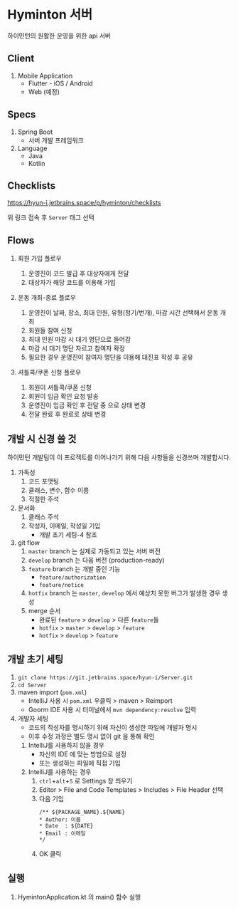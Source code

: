 # Hyminton 서버
하이민턴의 원활한 운영을 위한 api 서버
## Client
1. Mobile Application
    - Flutter - iOS / Android
    - Web (예정)
## Specs
1. Spring Boot
    - 서버 개발 프레임워크
2. Language
    - Java
    - Kotlin
## Checklists
https://hyun-i.jetbrains.space/p/hyminton/checklists

위 링크 접속 후 `Server` 태그 선택
## Flows
1. 회원 가입 플로우
    1. 운영진이 코드 발급 후 대상자에게 전달
    2. 대상자가 해당 코드를 이용해 가입
    
2. 운동 개최-종료 플로우
    1. 운영진이 날짜, 장소, 최대 인원, 유형(정기/번개), 마감 시간 선택해서 운동 개최
    2. 회원들 참여 신청
    3. 최대 인원 마감 시 대기 명단으로 들어감
    4. 마감 시 대기 명단 자르고 참여자 확정
    5. 필요한 경우 운영진이 참여자 명단을 이용해 대진표 작성 후 공유 
    
3. 셔틀콕/쿠폰 신청 플로우
    1. 회원이 셔틀콕/쿠폰 신청
    2. 회원이 입금 확인 요청 발송
    3. 운영진이 입금 확인 후 전달 중 으로 상태 변경
    4. 전달 완료 후 완료로 상태 변경
## 개발 시 신경 쓸 것
하이민턴 개발팀이 이 프로젝트를 이어나가기 위해 다음 사항들을 신경쓰며 개발합시다.
1. 가독성
    1. 코드 포맷팅
    2. 클래스, 변수, 함수 이름
    3. 적절한 주석
2. 문서화
    1. 클래스 주석
    2. 작성자, 이메일, 작성일 기입
        - 개발 초기 세팅-4 참조
3. git flow
    1. `master` branch 는 실제로 가동되고 있는 서버 버전
    2. `develop` branch 는 다음 버전 (production-ready)
    3. `feature` branch 는 개발 중인 기능
        - `feature/authorization`
        - `feature/notice`
    4. `hotfix` branch 는 `master`, `develop` 에서 예상치 못한 버그가 발생한 경우 생성
    5. merge 순서
        - 완료된 `feature` > `develop` > 다른 `feature`들 
        - `hotfix` > `master` > `develop` > `feature`
        - `hotfix` > `develop` > `feature`
## 개발 초기 세팅
1. `git clone https://git.jetbrains.space/hyun-i/Server.git` 
2. `cd Server`
3.  maven import (`pom.xml`)
    - IntelliJ 사용 시 `pom.xml` 우클릭 > maven > Reimport
    - Goorm IDE 사용 시 터미널에서 `mvn dependency:resolve` 입력
4. 개발자 세팅
    - 코드의 작성자를 명시하기 위해 자신이 생성한 파일에 개발자 명시
    - 이후 수정 과정은 별도 명시 없이 git 을 통해 확인
    1. IntelliJ를 사용하지 않을 경우 
        - 자신의 IDE 에 맞는 방법으로 설정 
        - 또는 생성하는 파일에 직접 기입
    2. IntelliJ를 사용하는 경우
        1. `ctrl`+`alt`+`S` 로 Settings 창 띄우기
        2. Editor > File and Code Templates > Includes > File Header 선택
        3. 다음 기입
            ```
           /** ${PACKAGE_NAME}.${NAME}
            * Author: 이름
            * Date  : ${DATE}
            * Email : 이메일
            */
           ```
        4. OK 클릭
## 실행
1. HymintonApplication.kt 의 main() 함수 실행